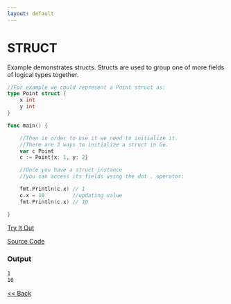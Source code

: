 ```yaml
---
layout: default
---
```


# STRUCT

Example demonstrates structs. Structs are used to group one of more fields of logical types together.

```go
//For example we could represent a Point struct as:
type Point struct {
	x int
	y int
}

func main() {

	//Then in order to use it we need to initialize it. 
	//There are 3 ways to initialize a struct in Go.
	var c Point
	c := Point{x: 1, y: 2}

	//Once you have a struct instance 
	//you can access its fields using the dot . operator:

	fmt.Println(c.x) // 1
	c.x = 10         //updating value
	fmt.Println(c.x) // 10

}

```

<a href='https://play.golang.org/p/3WTvfovnEXn' target='_blank'>Try It Out</a>

[Source Code](https://github.com/sagar-jadhav/go-examples/blob/master/src/struct.go)

### Output

```bash
1
10
```
[<< Back](./)
